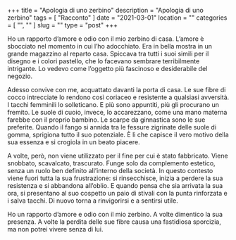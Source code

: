 +++
title = "Apologia di uno zerbino"
description = "Apologia di uno zerbino"
tags = [ "Racconto" ]
date = "2021-03-01"
location = ""
categories = [
  "",
  ""
]
slug = ""
type = "post"
+++

Ho un rapporto d’amore e odio con il mio zerbino di casa. L’amore è sbocciato nel momento in cui l’ho adocchiato. Era in bella mostra in un grande magazzino al reparto casa. Spiccava tra tutti i suoi simili per il disegno e i colori pastello, che lo facevano sembrare terribilmente intrigante. Lo vedevo come l’oggetto più fascinoso e desiderabile del negozio.  

Adesso convive con me, acquattato davanti la porta di casa. Le sue fibre di cocco intrecciate lo rendono così coriaceo e resistente a qualsiasi avversità. I tacchi femminili lo solleticano. E più sono appuntiti, più gli procurano un fremito. Le suole di cuoio, invece, lo accarezzano, come una mano materna farebbe con il proprio bambino. Le scarpe da ginnastica sono le sue preferite. Quando il fango si annida tra le fessure zigrinate delle suole di gomma, sprigiona tutto il suo potenziale. È lì che capisce il vero motivo della sua essenza e si crogiola in un beato piacere. 

A volte, però, non viene utilizzato per il fine per cui è stato fabbricato. Viene snobbato, scavalcato, trascurato. Funge solo da complemento estetico, senza un ruolo ben definito all’interno della società. In questo contesto viene fuori tutta la sua frustrazione: si rinsecchisce, inizia a perdere la sua resistenza e si abbandona all’oblio. E quando pensa che sia arrivata la sua ora, si presentano al suo cospetto un paio di stivali con la punta rinforzata e i salva tacchi. Di nuovo torna a rinvigorirsi e a sentirsi utile.

Ho un rapporto d’amore e odio con il mio zerbino. A volte dimentico la sua presenza. A volte la perdita delle sue fibre causa una fastidiosa sporcizia, ma non potrei vivere senza di lui.
